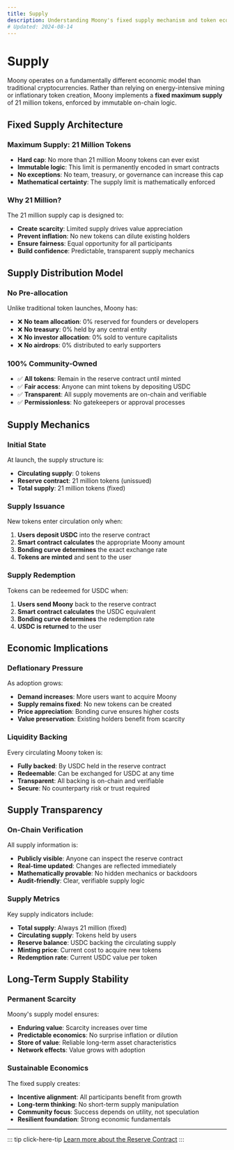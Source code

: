 ```yaml
---
title: Supply
description: Understanding Moony's fixed supply mechanism and token economics
# Updated: 2024-08-14
---
```


# Supply

Moony operates on a fundamentally different economic model than traditional cryptocurrencies. Rather than relying on energy-intensive mining or inflationary token creation, Moony implements a **fixed maximum supply** of 21 million tokens, enforced by immutable on-chain logic.

## Fixed Supply Architecture

### **Maximum Supply: 21 Million Tokens**
- **Hard cap**: No more than 21 million Moony tokens can ever exist
- **Immutable logic**: This limit is permanently encoded in smart contracts
- **No exceptions**: No team, treasury, or governance can increase this cap
- **Mathematical certainty**: The supply limit is mathematically enforced

### **Why 21 Million?**
The 21 million supply cap is designed to:
- **Create scarcity**: Limited supply drives value appreciation
- **Prevent inflation**: No new tokens can dilute existing holders
- **Ensure fairness**: Equal opportunity for all participants
- **Build confidence**: Predictable, transparent supply mechanics

## Supply Distribution Model

### **No Pre-allocation**
Unlike traditional token launches, Moony has:
- ❌ **No team allocation**: 0% reserved for founders or developers
- ❌ **No treasury**: 0% held by any central entity
- ❌ **No investor allocation**: 0% sold to venture capitalists
- ❌ **No airdrops**: 0% distributed to early supporters

### **100% Community-Owned**
- ✅ **All tokens**: Remain in the reserve contract until minted
- ✅ **Fair access**: Anyone can mint tokens by depositing USDC
- ✅ **Transparent**: All supply movements are on-chain and verifiable
- ✅ **Permissionless**: No gatekeepers or approval processes

## Supply Mechanics

### **Initial State**
At launch, the supply structure is:
- **Circulating supply**: 0 tokens
- **Reserve contract**: 21 million tokens (unissued)
- **Total supply**: 21 million tokens (fixed)

### **Supply Issuance**
New tokens enter circulation only when:
1. **Users deposit USDC** into the reserve contract
2. **Smart contract calculates** the appropriate Moony amount
3. **Bonding curve determines** the exact exchange rate
4. **Tokens are minted** and sent to the user

### **Supply Redemption**
Tokens can be redeemed for USDC when:
1. **Users send Moony** back to the reserve contract
2. **Smart contract calculates** the USDC equivalent
3. **Bonding curve determines** the redemption rate
4. **USDC is returned** to the user

## Economic Implications

### **Deflationary Pressure**
As adoption grows:
- **Demand increases**: More users want to acquire Moony
- **Supply remains fixed**: No new tokens can be created
- **Price appreciation**: Bonding curve ensures higher costs
- **Value preservation**: Existing holders benefit from scarcity

### **Liquidity Backing**
Every circulating Moony token is:
- **Fully backed**: By USDC held in the reserve contract
- **Redeemable**: Can be exchanged for USDC at any time
- **Transparent**: All backing is on-chain and verifiable
- **Secure**: No counterparty risk or trust required

## Supply Transparency

### **On-Chain Verification**
All supply information is:
- **Publicly visible**: Anyone can inspect the reserve contract
- **Real-time updated**: Changes are reflected immediately
- **Mathematically provable**: No hidden mechanics or backdoors
- **Audit-friendly**: Clear, verifiable supply logic

### **Supply Metrics**
Key supply indicators include:
- **Total supply**: Always 21 million (fixed)
- **Circulating supply**: Tokens held by users
- **Reserve balance**: USDC backing the circulating supply
- **Minting price**: Current cost to acquire new tokens
- **Redemption rate**: Current USDC value per token

## Long-Term Supply Stability

### **Permanent Scarcity**
Moony's supply model ensures:
- **Enduring value**: Scarcity increases over time
- **Predictable economics**: No surprise inflation or dilution
- **Store of value**: Reliable long-term asset characteristics
- **Network effects**: Value grows with adoption

### **Sustainable Economics**
The fixed supply creates:
- **Incentive alignment**: All participants benefit from growth
- **Long-term thinking**: No short-term supply manipulation
- **Community focus**: Success depends on utility, not speculation
- **Resilient foundation**: Strong economic fundamentals

---

::: tip click-here-tip
[Learn more about the Reserve Contract](/tokenomics/reserve-contract)
:::
